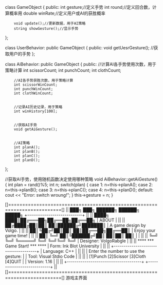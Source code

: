 class GameObject 
{
    public:
        int gesture;//定义手势
        int round;//定义回合数，计算概率用
        double winRate;//定义用户或AI的获胜概率

        void update();//更新数据，用于AI策略
        string showGesture();//显示手势
};



class UserBehavior: public GameObject 
{
    public: 
        void getUesrGesture();
        //获取用户的手势
};



class AiBehavior: public GameObject
{
    public:
        //计算AI各手势使用次数，用于策略计算
        int scissorCount;
        int punchCount;
        int clothCount;

        //AI各手势获胜次数，用于策略计算
        int scissorWinCount;
        int punchWinCount;
        int clothWinCount;


        //记录AI历史记录，用于策略
        int winHistory[100];


        //获取AI手势
        void getAiGesture();


        //AI策略
        int planA();
        int planB();
        int planC();
        int planD();
};


//获取AI手势，使用随机函数决定使用哪种策略
void AiBehavior::getAiGesture()
{
    int plan = rand()%5;
    int n;
    switch(plan)
    {
        case 1: n=this->planA();
        case 2: n=this->planB();
        case 3: n=this->planC();
        case 4: n=this->planD();
        default: cout << "Error: switch wroung!";
    }
    this->gesture = n;
}

[]=========================================================================[]
|| ███╗   ███╗ ██████╗ ██████╗  █████╗      +----------------------------+ ||
|| ████╗ ████║██╔═══██╗██╔══██╗██╔══██╗     |           ABOUT            | ||
|| ██╔████╔██║██║   ██║██████╔╝███████║     |  A game design by Volgo.   | ||
|| ██║╚██╔╝██║██║   ██║██╔══██╗██╔══██║     |   Enjoy your game time!    | ||
|| ██║ ╚═╝ ██║╚██████╔╝██║  ██║██║  ██║     |                            | ||
|| ╚═╝     ╚═╝ ╚═════╝ ╚═╝  ╚═╝╚═╝  ╚═╝     |  Designer: VolgoRabgle     | ||
||     **** *** Game Start! *** ****        |  Form: Ink Blot University | ||
|| +--------------------------------------+ |  Language: C++             | ||
|| | Enter the number to use the gesture: | |  Tool: Visual Stdio Code   | ||
|| | [1]Punch [2]Scissor [3]Cloth [4]QUIT | |  Version: 1.16             | ||
|| +--------------------------------------+ +----------------------------+ ||
[]=========================================================================[]
游戏主界面
